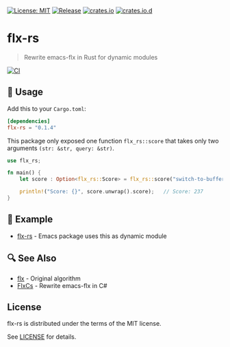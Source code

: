 [![License: MIT](https://img.shields.io/badge/License-MIT-green.svg)](https://opensource.org/licenses/MIT)
[![Release](https://img.shields.io/github/tag/jcs090218/flx-rs.svg?label=release&logo=github)](https://github.com/jcs090218/flx-rs/releases/latest)
[![crates.io](https://img.shields.io/crates/v/flx-rs.svg)](https://crates.io/crates/flx-rs)
[![crates.io.d](https://img.shields.io/crates/d/flx-rs)](https://crates.io/crates/flx-rs)

# flx-rs
> Rewrite emacs-flx in Rust for dynamic modules

[![CI](https://github.com/jcs090218/flx-rs/actions/workflows/ci.yml/badge.svg)](https://github.com/jcs090218/flx-rs/actions/workflows/ci.yml)

## 🔨 Usage

Add this to your `Cargo.toml`:

```toml
[dependencies]
flx-rs = "0.1.4"
```

This package only exposed one function `flx_rs::score` that takes only two arguments
`(str: &str, query: &str)`.

```rust
use flx_rs;

fn main() {
    let score : Option<flx_rs::Score> = flx_rs::score("switch-to-buffer", "stb");

    println!("Score: {}", score.unwrap().score);   // Score: 237
}
```

## 📂 Example

- [flx-rs](https://github.com/jcs-elpa/flx-rs) - Emacs package uses this as dynamic module

## 🔍 See Also

- [flx](https://github.com/lewang/flx) - Original algorithm
- [FlxCs](https://github.com/jcs090218/FlxCs) - Rewrite emacs-flx in C#

## License

flx-rs is distributed under the terms of the MIT license.

See [LICENSE](./LICENSE) for details.

